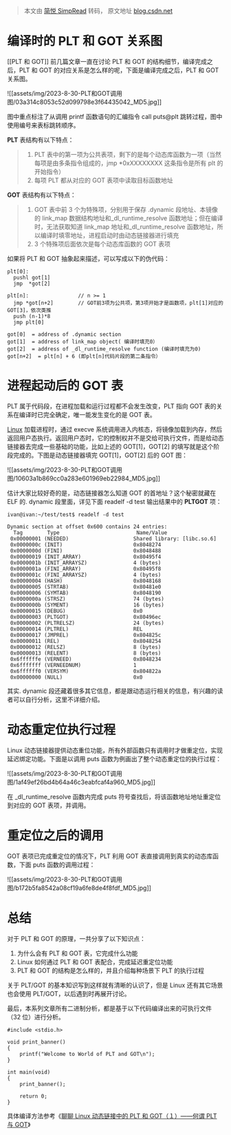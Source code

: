 > 本文由 [简悦 SimpRead](http://ksria.com/simpread/) 转码， 原文地址 [blog.csdn.net](https://blog.csdn.net/linyt/article/details/51893258)

编译时的 PLT 和 GOT 关系图
==================
[[PLT 和 GOT]]
前几篇文章一直在讨论 PLT 和 GOT 的结构细节，编译完成之后，PLT 和 GOT 的对应关系是怎么样的呢，下面是编译完成之后，PLT 和 GOT 关系图。

![[assets/img/2023-8-30-PLT和GOT调用图/03a314c8053c52d099798e3f64435042_MD5.jpg]]

图中重点标注了从调用 printf 函数语句的汇编指令 call puts@plt 跳转过程，图中使用编号来表标跳转顺序。

**PLT** 表结构有以下特点：

> 1.  PLT 表中的第一项为公共表项，剩下的是每个动态库函数为一项（当然每项是由多条指令组成的，jmp *0xXXXXXXXX 这条指令是所有 plt 的开始指令）
> 2.  每项 PLT 都从对应的 GOT 表项中读取目标函数地址

**GOT** 表结构有以下特点：

> 1.  GOT 表中前 3 个为特殊项，分别用于保存 .dynamic 段地址、本镜像的 link_map 数据结构地址和_dl_runtime_resolve 函数地址；但在编译时，无法获取知道 link_map 地址和_dl_runtime_resolve 函数地址，所以编译时填零地址，进程启动时由动态链接器进行填充
> 2.  3 个特殊项后面依次是每个动态库函数的 GOT 表项

如果将 PLT 和 GOT 抽象起来描述，可以写成以下的伪代码：

```
plt[0]:
  pushl got[1]
  jmp  *got[2]

plt[n]:                // n >= 1
  jmp *got[n+2]        // GOT前3项为公共项，第3项开始才是函数项，plt[1]对应的GOT[3]，依次类推
  push (n-1)*8
  jmp plt[0]

got[0]  = address of .dynamic section
got[1]  = address of link_map object( 编译时填充0）
got[2]  = address of _dl_runtime_resolve function (编译时填充为0)
got[n+2]  = plt[n] + 6 (即plt[n]代码片段的第二条指令）
```

进程起动后的 GOT 表
============

PLT 属于代码段，在进程加载和运行过程都不会发生改变，PLT 指向 GOT 表的关系在编译时已完全确定，唯一能发生变化的是 GOT 表。

[Linux](https://so.csdn.net/so/search?q=Linux&spm=1001.2101.3001.7020) 加载进程时，通过 execve 系统调用进入内核态，将镜像加载到内存，然后返回用户态执行。返回用户态时，它的控制权并不是交给可执行文件，而是给动态链接器去完成一些基础的功能，比如上述的 GOT[1]，GOT[2] 的填写就是这个阶段完成的。下图是动态链接器填完 GOT[1]，GOT[2] 后的 GOT 图：

![[assets/img/2023-8-30-PLT和GOT调用图/10603a1b869cc0a283e601969eb22984_MD5.jpg]]

估计大家比较好奇的是，动态链接器怎么知道 GOT 的首地址？这个秘密就藏在 ELF 的. dynamic 段里面，详见下面 readelf -d test 输出结果中的 **PLTGOT** 项：

```
ivan@ivan:~/test/test$ readelf -d test

Dynamic section at offset 0x600 contains 24 entries:
  Tag        Type                         Name/Value
 0x00000001 (NEEDED)                     Shared library: [libc.so.6]
 0x0000000c (INIT)                       0x8048274
 0x0000000d (FINI)                       0x8048488
 0x00000019 (INIT_ARRAY)                 0x80495f4
 0x0000001b (INIT_ARRAYSZ)               4 (bytes)
 0x0000001a (FINI_ARRAY)                 0x80495f8
 0x0000001c (FINI_ARRAYSZ)               4 (bytes)
 0x00000004 (HASH)                       0x8048168
 0x00000005 (STRTAB)                     0x80481e0
 0x00000006 (SYMTAB)                     0x8048190
 0x0000000a (STRSZ)                      74 (bytes)
 0x0000000b (SYMENT)                     16 (bytes)
 0x00000015 (DEBUG)                      0x0
 0x00000003 (PLTGOT)                     0x80496ec
 0x00000002 (PLTRELSZ)                   24 (bytes)
 0x00000014 (PLTREL)                     REL
 0x00000017 (JMPREL)                     0x804825c
 0x00000011 (REL)                        0x8048254
 0x00000012 (RELSZ)                      8 (bytes)
 0x00000013 (RELENT)                     8 (bytes)
 0x6ffffffe (VERNEED)                    0x8048234
 0x6fffffff (VERNEEDNUM)                 1
 0x6ffffff0 (VERSYM)                     0x804822a
 0x00000000 (NULL)                       0x0
```

其实. dynamic 段还藏着很多其它信息，都是跟动态运行相关的信息，有兴趣的读者可以自行分析，这里不详细介绍。

动态重定位执行过程
=========

Linux 动态链接器提供动态重位功能，所有外部函数只有调用时才做重定位，实现延迟绑定功能。下面是以调用 puts 函数为例画出了整个动态重定位的执行过程：

![[assets/img/2023-8-30-PLT和GOT调用图/1af49ef26bd4b64a46c3eabfcaf4a960_MD5.jpg]]

在 _dl_runtime_resolve 函数内完成 puts 符号查找后，将该函数地址地址重定位到对应的 GOT 表项，并调用。

重定位之后的调用
========

GOT 表项已完成重定位的情况下，PLT 利用 GOT 表直接调用到真实的动态库函数，下面 puts 函数的调用过程：

![[assets/img/2023-8-30-PLT和GOT调用图/b172b5fa8542a08cf19a6fe8de4f8fdf_MD5.jpg]]

总结
==

对于 PLT 和 GOT 的原理，一共分享了以下知识点：  
1. 为什么会有 PLT 和 GOT 表，它完成什么功能  
2. Linux 如何通过 PLT 和 GOT 表配合，完成延迟重定位功能  
3. PLT 和 GOT 的结构是怎么样的，并且介绍每种场景下 PLT 的执行过程

关于 PLT/GOT 的基本知识写到这样就有清晰的认识了，但是 Linux 还有其它场景也会使用 PLT/GOT，以后遇到时再展开讨论。

最后，本系列文章所有二进制分析，都是基于以下代码编译出来的可执行文件（32 位）进行分析。

```
#include <stdio.h>

void print_banner()
{
    printf("Welcome to World of PLT and GOT\n");
}

int main(void)
{
    print_banner();

    return 0;
}
```

具体编译方法参考《[聊聊 Linux 动态链接中的 PLT 和 GOT（１）——何谓 PLT 与 GOT](http://blog.csdn.net/linyt/article/details/51635768)》